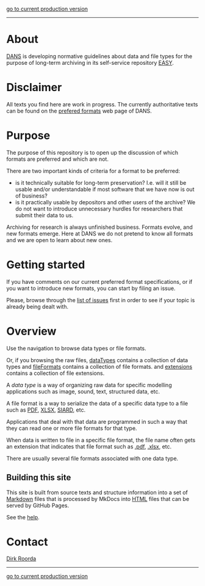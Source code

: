[go to current production version]({{preferredFormats}})

---


# About

[DANS]({{dans}}) is developing normative guidelines about data and file types
for the purpose of long-term archiving in its self-service repository
  [EASY]({{easy}}).

# Disclaimer

All texts you find here are work in progress.  The currently authoritative texts
can be found on the [prefered formats]({{preferredFormats}}) web page of DANS.

# Purpose

The purpose of this repository is to open up the discussion of which formats are
preferred and which are not.

There are two important kinds of criteria for a format to be preferred:

*   is it technically suitable for long-term preservation?  I.e. will it still
    be usable and/or understandable if most software that we have now is out of
    business? 
*   is it practically usable by depositors and other users of the archive?  We
    do not want to introduce unnecessary hurdles for researchers that submit
      their data to us.

Archiving for research is always unfinished business.  Formats evolve, and new
formats emerge.  Here at DANS we do not pretend to know all formats and we are
open to learn about new ones.

# Getting started

If you have comments on our current preferred format specifications, or if you
want to introduce new formats, you can start by filing an issue.

Please, browse through the
[list of issues]({{issues}})
first in order to see if
your topic is already being dealt with.

# Overview

Use the navigation to browse data types or file formats.

Or, if you browsing the raw files,
[dataTypes]({{formats}}/tree/master/docs/dataTypes/)
contains a collection of data types
and
[fileFormats]({{formats}}/tree/master/docs/fileFormats/)
contains a collection of file formats.
and
[extensions]({{formats}}/tree/master/docs/extensions/)
contains a collection of file extensions.


A *data type* is a way of organizing raw data for specific modelling applications
such as image, sound, text, structured data, etc. 

A file format is a way to serialize the data of a specific data type to a file
such as [PDF](fileFormats/pdf.md), [XLSX](fileFormats/xlsx.md), [SIARD](fileFormats/siard.md), etc.

Applications that deal with that data are programmed in such a way that they can
read one or more file formats for that type.

When data is written to file in a specific file format, the file name often gets
an extension that indicates that file format
such as [.pdf](extensions/pdf.md), [.xlsx](extensions/xlsx.md), etc.

There are usually several file formats associated with one data type.

## Building this site

This site is built from source texts and structure information
into a set of [Markdown](fileFormats/markdown.md) files that is processed by MkDocs into
[HTML](fileFormats/html.md) files that can be served by GitHub Pages.

See the [help](help.md).

# Contact

[Dirk Roorda]({{author}})


---

[go to current production version]({{preferredFormats}})
